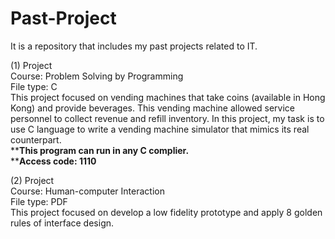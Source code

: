 # Past-Project
It is a repository that includes my past projects related to IT.

(1) Project \
Course: Problem Solving by Programming \
File type: C \
This project focused on vending machines that take coins (available in Hong Kong) and provide beverages. This vending machine allowed service personnel to collect revenue and refill inventory. In this project, my task is to use C language to write a vending machine simulator that mimics its real counterpart. \
****This program can run in any C complier.** \
****Access code: 1110** 

(2) Project \
Course: Human-computer Interaction \
File type: PDF \
This project focused on develop a low fidelity prototype and apply 8 golden rules of interface design. 


